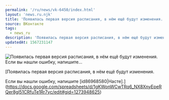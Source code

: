 ```yaml
---
permalink: '/ru/news/vk-6450/index.html'
layout: 'news.ru.njk'
title: 'Появилась первая версия расписания, в нём ещё будут изменения.   Если вы нашли ошибку, напишите…'
source: ВКонтакте
tags:
  - news_ru
description: 'Появилась первая версия расписания, в нём ещё будут изменения.   Если вы нашли ошибку, напишите…'
updatedAt: 1567231147
---
```

![Появилась первая версия расписания, в нём ещё будут изменения.   Если вы нашли ошибку, напишите…](https://sun9-23.userapi.com/c851536/v851536958/1ad82e/ChokxXLTTak.jpg)

[Появилась первая версия расписания, в нём ещё будут изменения.

Если вы нашли ошибку, напишите [id86968580|Насте].](https://docs.google.com/spreadsheets/d/1gKWonWCwTRq6_NX8XnyEpeRQer8gl51CRfuTe1Rr7yc/edit#gid=1273948625)
